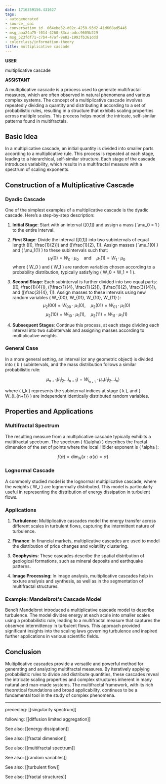 ```yaml
---
date: 1716359156.431627
tags:
- autogenerated
- source__oai
- conversation_id__064ebe32-d02c-4250-93d2-41d608ad5446
- msg_aaa24a75-f014-4260-83ca-adcc9605b229
- msg_523fdf71-c7b4-47af-9e82-1993fb361ddd
- colorclass/information-theory
title: multiplicative cascade
---
```


**USER**

multiplicative cascade


**ASSISTANT**

A multiplicative cascade is a process used to generate multifractal measures, which are often observed in natural phenomena and various complex systems. The concept of a multiplicative cascade involves repeatedly dividing a quantity and distributing it according to a set of probabilistic rules, resulting in a structure that exhibits scaling properties across multiple scales. This process helps model the intricate, self-similar patterns found in multifractals.

## Basic Idea

In a multiplicative cascade, an initial quantity is divided into smaller parts according to a multiplicative rule. This process is repeated at each stage, leading to a hierarchical, self-similar structure. Each stage of the cascade introduces variability, which results in a multifractal measure with a spectrum of scaling exponents.

## Construction of a Multiplicative Cascade

### Dyadic Cascade

One of the simplest examples of a multiplicative cascade is the dyadic cascade. Here’s a step-by-step description:

1. **Initial Stage**:
   Start with an interval \([0,1]\) and assign a mass \( \mu_0 = 1 \) to the entire interval.

2. **First Stage**:
   Divide the interval \([0,1]\) into two subintervals of equal length \([0, \frac{1}{2}]\) and \([\frac{1}{2}, 1]\).
   Assign masses \( \mu_1(0) \) and \( \mu_1(1) \) to these subintervals such that:
   $$
   \mu_1(0) = W_0 \cdot \mu_0 \quad \text{and} \quad \mu_1(1) = W_1 \cdot \mu_0
   $$
   where \( W_0 \) and \( W_1 \) are random variables chosen according to a probability distribution, typically satisfying \( W_0 + W_1 = 1 \).

3. **Second Stage**:
   Each subinterval is further divided into two equal parts: \([0, \frac{1}{4}]\), \([\frac{1}{4}, \frac{1}{2}]\), \([\frac{1}{2}, \frac{3}{4}]\), and \([\frac{3}{4}, 1]\).
   Assign masses to these intervals using new random variables \( W_{00}, W_{01}, W_{10}, W_{11} \):
   $$
   \mu_2(00) = W_{00} \cdot \mu_1(0), \quad \mu_2(01) = W_{01} \cdot \mu_1(0)
   $$
   $$
   \mu_2(10) = W_{10} \cdot \mu_1(1), \quad \mu_2(11) = W_{11} \cdot \mu_1(1)
   $$

4. **Subsequent Stages**:
   Continue this process, at each stage dividing each interval into two subintervals and assigning masses according to multiplicative weights.

### General Case

In a more general setting, an interval (or any geometric object) is divided into \( b \) subintervals, and the mass distribution follows a similar probabilistic rule:

$$
\mu_{n+1}(i_1 i_2 \ldots i_{n+1}) = W_{i_{n+1}} \cdot \mu_n(i_1 i_2 \ldots i_n)
$$

where \( i_k \) represents the subinterval indices at stage \( k \), and \( W_{i_{n+1}} \) are independent identically distributed random variables.

## Properties and Applications

### Multifractal Spectrum

The resulting measure from a multiplicative cascade typically exhibits a multifractal spectrum. The spectrum \( f(\alpha) \) describes the fractal dimension of the set of points where the local Hölder exponent is \( \alpha \):

$$
f(\alpha) = \dim_H \{ x : \alpha(x) = \alpha \}
$$

### Lognormal Cascade

A commonly studied model is the lognormal multiplicative cascade, where the weights \( W_i \) are lognormally distributed. This model is particularly useful in representing the distribution of energy dissipation in turbulent flows.

### Applications

1. **Turbulence**:
   Multiplicative cascades model the energy transfer across different scales in turbulent flows, capturing the intermittent nature of turbulence.

2. **Finance**:
   In financial markets, multiplicative cascades are used to model the distribution of price changes and volatility clustering.

3. **Geophysics**:
   These cascades describe the spatial distribution of geological formations, such as mineral deposits and earthquake patterns.

4. **Image Processing**:
   In image analysis, multiplicative cascades help in texture analysis and synthesis, as well as in the segmentation of multifractal structures.

### Example: Mandelbrot's Cascade Model

Benoît Mandelbrot introduced a multiplicative cascade model to describe turbulence. The model divides energy at each scale into smaller scales using a probabilistic rule, leading to a multifractal measure that captures the observed intermittency in turbulent flows. This approach provided significant insights into the scaling laws governing turbulence and inspired further applications in various scientific fields.

## Conclusion

Multiplicative cascades provide a versatile and powerful method for generating and analyzing multifractal measures. By iteratively applying probabilistic rules to divide and distribute quantities, these cascades reveal the intricate scaling properties and complex structures inherent in many natural and man-made systems. The multifractal framework, with its rich theoretical foundations and broad applicability, continues to be a fundamental tool in the study of complex phenomena.


---

preceding: [[singularity spectrum]]  


following: [[diffusion limited aggregation]]

See also: [[energy dissipation]]


See also: [[fractal dimension]]


See also: [[multifractal spectrum]]


See also: [[random variables]]


See also: [[turbulent flow]]


See also: [[fractal structures]]